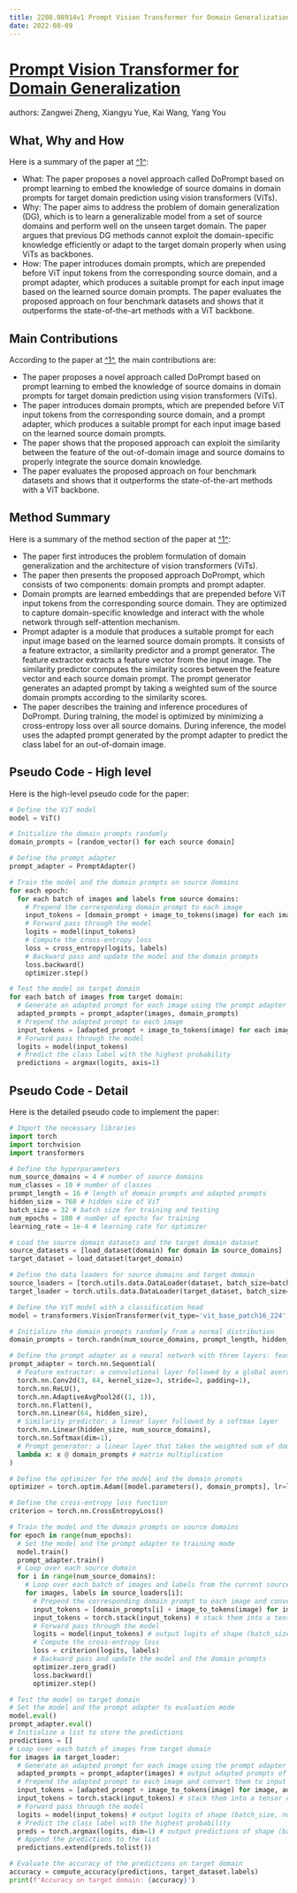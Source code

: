 ```yaml
---
title: 2208.08914v1 Prompt Vision Transformer for Domain Generalization
date: 2022-08-09
---
```


# [Prompt Vision Transformer for Domain Generalization](http://arxiv.org/abs/2208.08914v1)

authors: Zangwei Zheng, Xiangyu Yue, Kai Wang, Yang You


## What, Why and How

[1]: https://arxiv.org/abs/2208.08914v1 "Prompt Vision Transformer for Domain Generalization"
[2]: https://arxiv.org/pdf/2208.08914v1 "Abstract - arXiv.org"
[3]: http://export.arxiv.org/abs/2112.08914v1 "[2112.08914v1] Characterizing and addressing the issue of oversmoothing ..."

Here is a summary of the paper at [^1^][1]:

- What: The paper proposes a novel approach called DoPrompt based on prompt learning to embed the knowledge of source domains in domain prompts for target domain prediction using vision transformers (ViTs).
- Why: The paper aims to address the problem of domain generalization (DG), which is to learn a generalizable model from a set of source domains and perform well on the unseen target domain. The paper argues that previous DG methods cannot exploit the domain-specific knowledge efficiently or adapt to the target domain properly when using ViTs as backbones.
- How: The paper introduces domain prompts, which are prepended before ViT input tokens from the corresponding source domain, and a prompt adapter, which produces a suitable prompt for each input image based on the learned source domain prompts. The paper evaluates the proposed approach on four benchmark datasets and shows that it outperforms the state-of-the-art methods with a ViT backbone.

## Main Contributions

[1]: https://arxiv.org/abs/2208.08914v1 "Prompt Vision Transformer for Domain Generalization"
[2]: https://arxiv.org/pdf/2208.08914v1 "Abstract - arXiv.org"
[3]: http://export.arxiv.org/abs/2112.08914v1 "[2112.08914v1] Characterizing and addressing the issue of oversmoothing ..."

According to the paper at [^1^][1], the main contributions are:

- The paper proposes a novel approach called DoPrompt based on prompt learning to embed the knowledge of source domains in domain prompts for target domain prediction using vision transformers (ViTs).
- The paper introduces domain prompts, which are prepended before ViT input tokens from the corresponding source domain, and a prompt adapter, which produces a suitable prompt for each input image based on the learned source domain prompts.
- The paper shows that the proposed approach can exploit the similarity between the feature of the out-of-domain image and source domains to properly integrate the source domain knowledge.
- The paper evaluates the proposed approach on four benchmark datasets and shows that it outperforms the state-of-the-art methods with a ViT backbone.

## Method Summary

[1]: https://arxiv.org/abs/2208.08914v1 "Prompt Vision Transformer for Domain Generalization"
[2]: https://arxiv.org/pdf/2208.08914v1 "Abstract - arXiv.org"
[3]: http://export.arxiv.org/abs/2112.08914v1 "[2112.08914v1] Characterizing and addressing the issue of oversmoothing ..."

Here is a summary of the method section of the paper at [^1^][1]:

- The paper first introduces the problem formulation of domain generalization and the architecture of vision transformers (ViTs).
- The paper then presents the proposed approach DoPrompt, which consists of two components: domain prompts and prompt adapter.
- Domain prompts are learned embeddings that are prepended before ViT input tokens from the corresponding source domain. They are optimized to capture domain-specific knowledge and interact with the whole network through self-attention mechanism.
- Prompt adapter is a module that produces a suitable prompt for each input image based on the learned source domain prompts. It consists of a feature extractor, a similarity predictor and a prompt generator. The feature extractor extracts a feature vector from the input image. The similarity predictor computes the similarity scores between the feature vector and each source domain prompt. The prompt generator generates an adapted prompt by taking a weighted sum of the source domain prompts according to the similarity scores.
- The paper describes the training and inference procedures of DoPrompt. During training, the model is optimized by minimizing a cross-entropy loss over all source domains. During inference, the model uses the adapted prompt generated by the prompt adapter to predict the class label for an out-of-domain image.

## Pseudo Code - High level

Here is the high-level pseudo code for the paper:

```python
# Define the ViT model
model = ViT()

# Initialize the domain prompts randomly
domain_prompts = [random_vector() for each source domain]

# Define the prompt adapter
prompt_adapter = PromptAdapter()

# Train the model and the domain prompts on source domains
for each epoch:
  for each batch of images and labels from source domains:
    # Prepend the corresponding domain prompt to each image
    input_tokens = [domain_prompt + image_to_tokens(image) for each image and domain_prompt in batch]
    # Forward pass through the model
    logits = model(input_tokens)
    # Compute the cross-entropy loss
    loss = cross_entropy(logits, labels)
    # Backward pass and update the model and the domain prompts
    loss.backward()
    optimizer.step()

# Test the model on target domain
for each batch of images from target domain:
  # Generate an adapted prompt for each image using the prompt adapter
  adapted_prompts = prompt_adapter(images, domain_prompts)
  # Prepend the adapted prompt to each image
  input_tokens = [adapted_prompt + image_to_tokens(image) for each image and adapted_prompt in batch]
  # Forward pass through the model
  logits = model(input_tokens)
  # Predict the class label with the highest probability
  predictions = argmax(logits, axis=1)
```

## Pseudo Code - Detail

Here is the detailed pseudo code to implement the paper:

```python
# Import the necessary libraries
import torch
import torchvision
import transformers

# Define the hyperparameters
num_source_domains = 4 # number of source domains
num_classes = 10 # number of classes
prompt_length = 16 # length of domain prompts and adapted prompts
hidden_size = 768 # hidden size of ViT
batch_size = 32 # batch size for training and testing
num_epochs = 100 # number of epochs for training
learning_rate = 1e-4 # learning rate for optimizer

# Load the source domain datasets and the target domain dataset
source_datasets = [load_dataset(domain) for domain in source_domains]
target_dataset = load_dataset(target_domain)

# Define the data loaders for source domains and target domain
source_loaders = [torch.utils.data.DataLoader(dataset, batch_size=batch_size, shuffle=True) for dataset in source_datasets]
target_loader = torch.utils.data.DataLoader(target_dataset, batch_size=batch_size, shuffle=False)

# Define the ViT model with a classification head
model = transformers.VisionTransformer(vit_type='vit_base_patch16_224', num_classes=num_classes)

# Initialize the domain prompts randomly from a normal distribution
domain_prompts = torch.randn(num_source_domains, prompt_length, hidden_size)

# Define the prompt adapter as a neural network with three layers: feature extractor, similarity predictor and prompt generator
prompt_adapter = torch.nn.Sequential(
  # Feature extractor: a convolutional layer followed by a global average pooling layer and a linear layer
  torch.nn.Conv2d(3, 64, kernel_size=3, stride=2, padding=1),
  torch.nn.ReLU(),
  torch.nn.AdaptiveAvgPool2d((1, 1)),
  torch.nn.Flatten(),
  torch.nn.Linear(64, hidden_size),
  # Similarity predictor: a linear layer followed by a softmax layer
  torch.nn.Linear(hidden_size, num_source_domains),
  torch.nn.Softmax(dim=1),
  # Prompt generator: a linear layer that takes the weighted sum of domain prompts according to the similarity scores
  lambda x: x @ domain_prompts # matrix multiplication
)

# Define the optimizer for the model and the domain prompts
optimizer = torch.optim.Adam([model.parameters(), domain_prompts], lr=learning_rate)

# Define the cross-entropy loss function
criterion = torch.nn.CrossEntropyLoss()

# Train the model and the domain prompts on source domains
for epoch in range(num_epochs):
  # Set the model and the prompt adapter to training mode
  model.train()
  prompt_adapter.train()
  # Loop over each source domain
  for i in range(num_source_domains):
    # Loop over each batch of images and labels from the current source domain
    for images, labels in source_loaders[i]:
      # Prepend the corresponding domain prompt to each image and convert them to input tokens
      input_tokens = [domain_prompts[i] + image_to_tokens(image) for image in images]
      input_tokens = torch.stack(input_tokens) # stack them into a tensor of shape (batch_size, prompt_length + image_length, hidden_size)
      # Forward pass through the model
      logits = model(input_tokens) # output logits of shape (batch_size, num_classes)
      # Compute the cross-entropy loss
      loss = criterion(logits, labels)
      # Backward pass and update the model and the domain prompts
      optimizer.zero_grad()
      loss.backward()
      optimizer.step()

# Test the model on target domain
# Set the model and the prompt adapter to evaluation mode
model.eval()
prompt_adapter.eval()
# Initialize a list to store the predictions
predictions = []
# Loop over each batch of images from target domain
for images in target_loader:
  # Generate an adapted prompt for each image using the prompt adapter
  adapted_prompts = prompt_adapter(images) # output adapted prompts of shape (batch_size, prompt_length, hidden_size)
  # Prepend the adapted prompt to each image and convert them to input tokens
  input_tokens = [adapted_prompt + image_to_tokens(image) for image, adapted_prompt in zip(images, adapted_prompts)]
  input_tokens = torch.stack(input_tokens) # stack them into a tensor of shape (batch_size, prompt_length + image_length, hidden_size)
  # Forward pass through the model
  logits = model(input_tokens) # output logits of shape (batch_size, num_classes)
  # Predict the class label with the highest probability
  preds = torch.argmax(logits, dim=1) # output predictions of shape (batch_size,)
  # Append the predictions to the list
  predictions.extend(preds.tolist())

# Evaluate the accuracy of the predictions on target domain
accuracy = compute_accuracy(predictions, target_dataset.labels)
print(f'Accuracy on target domain: {accuracy}')
```
